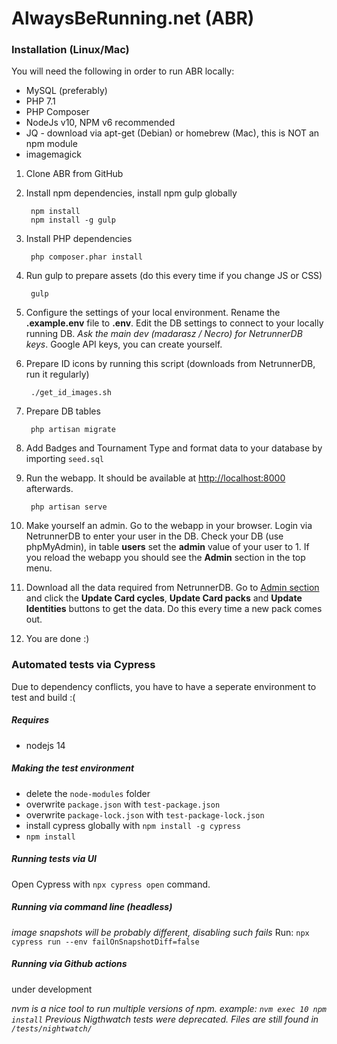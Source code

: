 # AlwaysBeRunning.net (ABR)

### Installation (Linux/Mac)

You will need the following in order to run ABR locally:
- MySQL (preferably)
- PHP 7.1
- PHP Composer
- NodeJs v10, NPM v6 recommended
- JQ - download via apt-get (Debian) or homebrew (Mac), this is NOT an npm module
- imagemagick

1. Clone ABR from GitHub
2. Install npm dependencies, install npm gulp globally

        npm install
        npm install -g gulp

3. Install PHP dependencies

        php composer.phar install

4. Run gulp to prepare assets (do this every time if you change JS or CSS)

        gulp

5. Configure the settings of your local environment. Rename the **.example.env** file to **.env**. Edit the DB settings to connect to your locally running DB. *Ask the main dev (madarasz / Necro) for NetrunnerDB keys*.
Google API keys, you can create yourself.
6. Prepare ID icons by running this script (downloads from NetrunnerDB, run it regularly)

        ./get_id_images.sh

7. Prepare DB tables

        php artisan migrate

8. Add Badges and Tournament Type and format data to your database by importing `seed.sql`

9. Run the webapp. It should be available at [http://localhost:8000](http://localhost:8000) afterwards.

        php artisan serve

10. Make yourself an admin. Go to the webapp in your browser. Login via NetrunnerDB to enter your user in the DB. Check your DB (use phpMyAdmin), in table **users** set the **admin** value of your user to 1. If you reload the webapp you should see the **Admin** section in the top menu.

12. Download all the data required from NetrunnerDB. Go to [Admin section](http://localhost:8000/admin) and click the **Update Card cycles**, **Update Card packs** and **Update Identities** buttons to get the data. Do this every time a new pack comes out.

13. You are done :)

### Automated tests via **Cypress**
Due to dependency conflicts, you have to have a seperate environment to test and build :(

##### Requires
- nodejs 14

##### Making the test environment
- delete the `node-modules` folder
- overwrite `package.json` with `test-package.json`
- overwrite `package-lock.json` with `test-package-lock.json`
- install cypress globally with `npm install -g cypress`
- `npm install`

##### Running tests via UI
Open Cypress with `npx cypress open` command.

##### Running via command line (headless)
*image snapshots will be probably different, disabling such fails*
Run: `npx cypress run --env failOnSnapshotDiff=false`

##### Running via Github actions
under development

*nvm is a nice tool to run multiple versions of npm. example: `nvm exec 10 npm install`*
*Previous Nigthwatch tests were deprecated. Files are still found in `/tests/nightwatch/`*